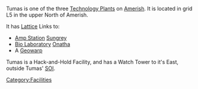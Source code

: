 Tumas is one of the three [Technology
Plants](Technology_Plant.md) on [Amerish](Amerish.md).
It is located in grid L5 in the upper North of Amerish.

It has [Lattice](Lattice.md) Links to:

- [Amp Station](Amp_Station.md) [Sungrey](Sungrey.md)
- [Bio Laboratory](Bio_Laboratory.md)
  [Onatha](Onatha.md)
- A [Geowarp](Geowarp.md)

Tumas is a Hack-and-Hold Facility, and has a Watch Tower to it's East,
outside Tumas' [SOI](Sphere_of_Influence.md).

[Category:Facilities](Category:Facilities.md)
